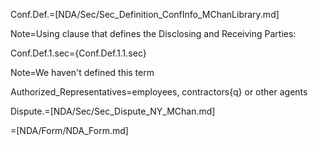 Conf.Def.=[NDA/Sec/Sec_Definition_ConfInfo_MChanLibrary.md]

Note=Using clause that defines the Disclosing and Receiving Parties:  

Conf.Def.1.sec={Conf.Def.1.1.sec}

Note=We haven't defined this term

Authorized_Representatives=employees, contractors{q} or other agents  

Dispute.=[NDA/Sec/Sec_Dispute_NY_MChan.md]

=[NDA/Form/NDA_Form.md]